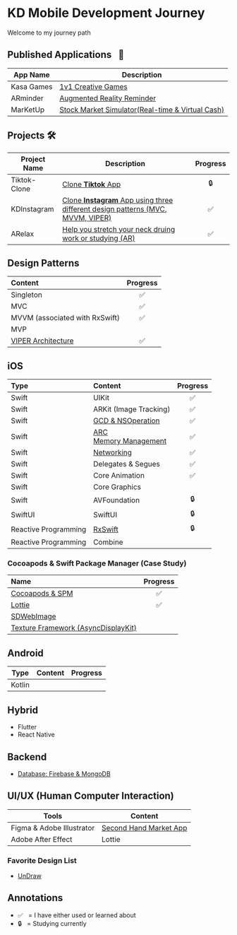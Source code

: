 # KD Mobile Development Journey
Welcome to my journey path

## Published Applications &nbsp; 🎉
 App Name   | Description                                                  
 ---------- | ------------------------------------------------------------ 
 Kasa Games | [1v1 Creative Games](https://apps.apple.com/app/kasa-games/id1527215483)                                           
 ARminder   | <a href="https://apps.apple.com/tt/app/arminder/id1521786711">Augmented Reality Reminder </a> 
 MarKetUp   | <a href="https://github.com/dks333/MarKetUp">Stock Market Simulator(Real-time & Virtual Cash)</a> 

## Projects 🛠
Project Name | Description | Progress
-------- | ---------- | :------------:
Tiktok-Clone | <a href="https://github.com/dks333/Tiktok-Clone">Clone **Tiktok** App</a> | 🔒
KDInstagram | <a href="https://github.com/dks333/KDInstagram">Clone **Instagram** App using three different design patterns (MVC, MVVM, VIPER)</a> | ✅ 
ARelax | <a href="https://github.com/dks333/ARelax">Help you stretch your neck druing work or studying (AR)</a> |  ✅ 

## Design Patterns
Content | Progress
:------ | :-------:
Singleton | ✅ 
MVC | ✅ 
MVVM (associated with RxSwift) | ✅ 
MVP | 
[VIPER Architecture](Design&#32;Patterns/VIPER.md) | ✅ 

## iOS

Type | Content | Progress
:--- | :------ | :-------:
Swift | UIKit | ✅ 
Swift | ARKit (Image Tracking) | ✅ 
Swift | [GCD & NSOperation](Swifty&#32;Notes/GCD&#32;&&#32;NSOperation.md) | ✅ 
Swift | <a href="https://github.com/dks333/Study-Notes/blob/master/Swifty%20Notes/Automatic%20Reference%20Counting%20(ARC).md">ARC</a><br>[Memory Management](Swifty&#32;Notes/Memory&#32;Management.md) | ✅ 
Swift | [Networking](Swifty&#32;Notes/Network.md) | ✅ 
Swift | Delegates & Segues | ✅ 
Swift | Core Animation | ✅ 
Swift | Core Graphics | 
Swift | AVFoundation | 🔒
SwiftUI | SwiftUI | 🔒 
Reactive Programming | [RxSwift](Swifty&#32;Notes/RxSwift.md) | 🔒 
Reactive Programming | Combine | 

### Cocoapods & Swift Package Manager (Case Study)

| Name                                                         | Progress |
| :----------------------------------------------------------- | :------: |
| [Cocoapods & SPM](Swifty&#32;Notes/Cocoapods&#32;&&#32;Swift&#32;Package&#32;Manager.md) |    ✅     |
| <a href="http://airbnb.io/lottie/#/README">Lottie</a>        |    ✅     |
| <a href="https://github.com/SDWebImage/SDWebImage">SDWebImage</a> |          |
| <a href="https://github.com/texturegroup/texture/">Texture Framework (AsyncDisplayKit)</a> |          |



## Android

|  Type  | Content | Progress |
| :----: | :-----: | :------: |
| Kotlin |         |          |

## Hybrid 
- Flutter
- React Native

##  Backend

- [Database: Firebase & MongoDB](/Backend/Database.md)

## UI/UX (Human Computer Interaction)

| Tools                     | Content                                                      |
| ------------------------- | ------------------------------------------------------------ |
| Figma & Adobe Illustrator | [Second Hand Market App](https://www.figma.com/proto/dAsKLryHMNpJMb9l86isMi/Interactive-Prototype?node-id=8%3A1570&scaling=scale-down) |
| Adobe After Effect        | Lottie                                                       |

### Favorite Design List
- [UnDraw](https://undraw.co/illustrations)

## Annotations
- ✅  &nbsp; = I have either used or learned about
- 🔒  &nbsp; = Studying currently
